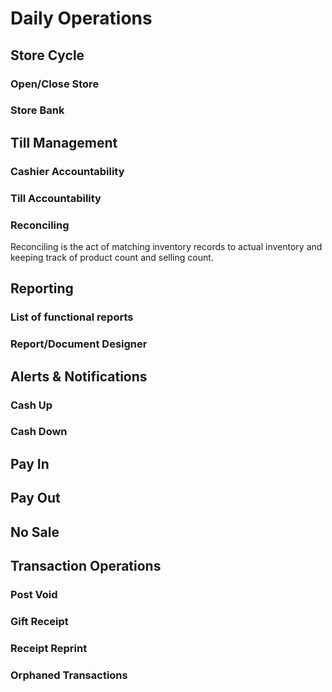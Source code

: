 # Daily Operations

## Store Cycle

### Open/Close Store

### Store Bank

## Till Management

### Cashier Accountability

### Till Accountability

### Reconciling
Reconciling is the act of matching inventory records to actual inventory and keeping track of product count and selling count.
## Reporting

### List of functional reports

### Report/Document Designer

## Alerts & Notifications

### Cash Up

### Cash Down

## Pay In

## Pay Out

## No Sale

## Transaction Operations

### Post Void

### Gift Receipt

### Receipt Reprint

### Orphaned Transactions

